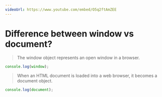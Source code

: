 ```yaml
---
videoUrl: https://www.youtube.com/embed/O5q2ftAmZEE
---
```


<h1>Difference between <span class="highlight font-semibold">window</span> vs <span class="highlight font-semibold">document</span>?</h1>

<v-click at="1">

> The window object represents an open window in a browser.

</v-click>

<v-click at="3">

```js
console.log(window);
```

</v-click>


<div v-click="2" class="mt-10">

> When an HTML document is loaded into a web browser, it becomes a document object.

</div>

<v-click at="4">

```js
console.log(document);
```

</v-click>